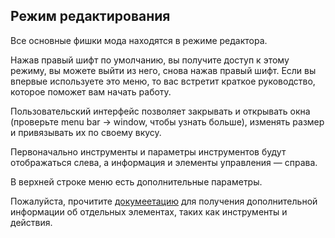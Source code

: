## Режим редактирования

Все основные фишки мода находятся в режиме редактора.

Нажав правый шифт по умолчанию, вы получите доступ к этому режиму, вы можете выйти из него, снова нажав правый шифт. 
Если вы впервые используете это меню, то  вас встретит краткое руководство, которое поможет вам начать работу. 

Пользовательский интерфейс позволяет закрывать и открывать окна (проверьте menu bar -> window, чтобы узнать больше), изменять размер и привязывать их по своему вкусу.

Первоначально инструменты и параметры инструментов будут отображаться слева, а информация и элементы управления — справа. 

В верхней строке меню есть дополнительные параметры.

Пожалуйста, прочитите [докумеетацию](https://axiomdocs.moulberry.com/editor/intro.html) для получения дополнительной информации об отдельных элементах, таких как инструменты и действия.
